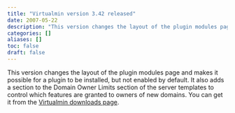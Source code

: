 ```yaml
---
title: "Virtualmin version 3.42 released"
date: 2007-05-22
description: "This version changes the layout of the plugin modules page and makes it possible for a plugin to..."
categories: []
aliases: []
toc: false
draft: false
---
```

This version changes the layout of the plugin modules page and makes it possible for a plugin to be installed, but not enabled by default. It also adds a section to the Domain Owner Limits section of the server templates to control which features are granted to owners of new domains. You can get it from the [Virtualmin downloads page][1].

  [1]: vdownload.html
